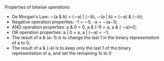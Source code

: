 Properties of bitwise operations

- De Morgan's Law: ∼(a & b) = (∼a) | (∼b), ∼(a | b) = (∼a) & (∼b);
- Negative operation properties: -1 = ∼0, -a = ∼(a−1);
- AND operation properties: a & 0 = 0, a & (-1) = a, a & ( ∼a)=0;
- OR operation properties: a | 0 = a, a | (∼a) = −1;
- The result of a & (a−1) is to change the last 1 in the binary representation of a to 0;
- The result of a & (-a) is to keep only the last 1 of the binary representation of a, and set the remaining 1s to 0